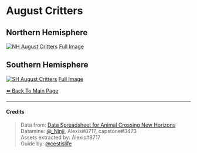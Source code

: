 # August Critters

<head>
    <meta name="twitter:card" content="summary" />
    <meta name="twitter:site" content="@cestislife"/>
    <meta name="twitter:title" content="cestislife's Critter Schedule: August"/>
    <meta name="twitter:image" content="https://cestislife.github.io/card.png"/>
</head>

## Northern Hemisphere
[![NH August Critters](https://cestislife.github.io/img/NH_august.png)](https://cestislife.github.io/img/NH_august.png)
[Full Image](https://cestislife.github.io/img/NH_august.png)

## Southern Hemisphere
[![SH August Critters](https://cestislife.github.io/img/SH_august.png)](https://cestislife.github.io/img/SH_august.png)
[Full Image](https://cestislife.github.io/img/SH_august.png)

[⬅️ Back To Main Page](https://cestislife.github.io)

***

#### Credits
> Data from: [Data Spreadsheet for Animal Crossing New Horizons](https://tinyurl.com/acnh-sheet)   
> Datamine: [@_Ninji](https://twitter.com/_ninji), Alexis#8717, capstone#3473   
> Assets extracted by: Alexis#8717   
> Guide by: [@cestislife](https://twitter.com/cestislife)
